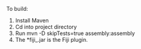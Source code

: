 To build:
1.  Install Maven
2.  Cd into project directory
3.  Run mvn -D skipTests=true assembly:assembly
4.  The *fiji_.jar is the Fiji plugin.

